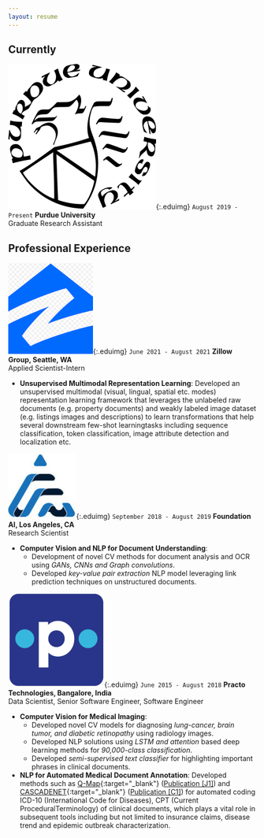 ```yaml
---
layout: resume
---
```

## Currently

![](/images/purdue-logo.png){:.eduimg}
`August 2019 - Present`
__Purdue University__
<br/>Graduate Research Assistant


## Professional Experience

![](/images/zillow-logo.png){:.eduimg}
`June 2021 - August 2021`
__Zillow Group, Seattle, WA__
<br/> Applied Scientist-Intern

- **Unsupervised Multimodal Representation Learning**: Developed an unsupervised multimodal (visual, lingual, spatial etc. modes) representation learning framework that leverages the unlabeled raw documents (e.g.  property documents) and weakly labeled image dataset (e.g.  listings images and descriptions) to learn transformations that help several downstream few-shot learningtasks including sequence classification, token classification, image attribute detection and localization etc.

![](/images/fai-logo.png){:.eduimg}
`September 2018 - August 2019`
__Foundation AI, Los Angeles, CA__
<br/>Research Scientist

- **Computer Vision and NLP for Document Understanding**:
  - Development of novel CV methods for document analysis and OCR using _GANs, CNNs and Graph convolutions_.
  - Developed _key-value pair extraction_ NLP model leveraging link prediction techniques on unstructured documents.

![](/images/practo-logo.png){:.eduimg}
`June 2015 - August 2018`
__Practo Technologies, Bangalore, India__
<br/>Data Scientist, Senior Software Engineer, Software Engineer

- **Computer Vision for Medical Imaging**:
  - Developed novel CV models for diagnosing _lung-cancer, brain tumor, and diabetic retinopathy_ using radiology images.
  - Developed NLP solutions using _LSTM and attention_ based deep learning methods for _90,000-class classification_.
  - Developed _semi-supervised text classifier_ for highlighting important phrases in clinical documents.
- **NLP for Automated Medical Document Annotation**: Developed methods such as [Q-Map](https://publications.waset.org/f10009490/pdf){:target="_blank"} ([Publication [J1]](/publications/)) and [CASCADENET](https://link.springer.com/chapter/10.1007/978-3-030-12385-7_6){:target="_blank"} ([Publication [C1]](/publications/)) for automated coding ICD-10 (International Code for Diseases), CPT (Current ProceduralTerminology) of clinical documents, which plays a vital role in subsequent tools including but not limited to insurance claims, disease trend and epidemic outbreak characterization.
